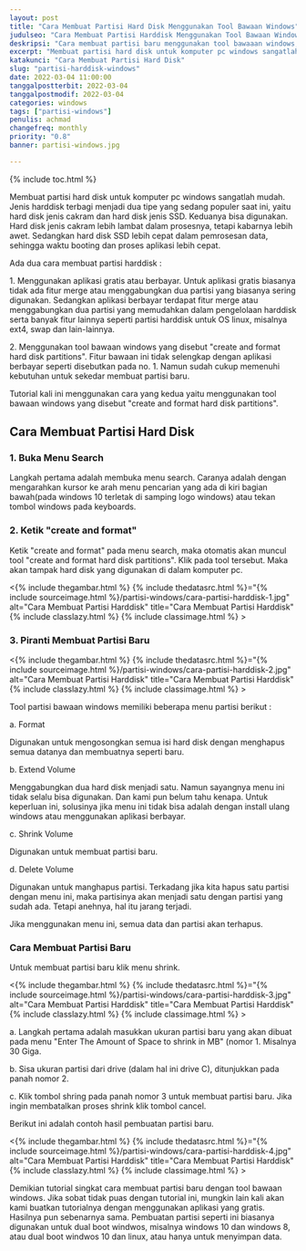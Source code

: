 ```yaml
---
layout: post
title: "Cara Membuat Partisi Hard Disk Menggunakan Tool Bawaan Windows"
judulseo: "Cara Membuat Partisi Harddisk Menggunakan Tool Bawaan Windows"
deskripsi: "Cara membuat partisi baru menggunakan tool bawaaan windows, cara paling mudah dan murah untuk membuat partisi baru dari drive C atau lainnya"
excerpt: "Membuat partisi hard disk untuk komputer pc windows sangatlah mudah. Jenis harddisk terbagi menjadi dua tipe yang sedang populer saat ini, yaitu hard disk jenis cakram dan hard disk jenis SSD. Keduanya bisa digunakan"
katakunci: "Cara Membuat Partisi Hard Disk"
slug: "partisi-harddisk-windows"
date: 2022-03-04 11:00:00
tanggalpostterbit: 2022-03-04 
tanggalpostmodif: 2022-03-04
categories: windows
tags: ["partisi-windows"]
penulis: achmad
changefreq: monthly
priority: "0.8"
banner: partisi-windows.jpg

---
```


{% include toc.html %}

<p>Membuat partisi hard disk untuk komputer pc windows sangatlah mudah. Jenis harddisk terbagi menjadi dua tipe yang sedang populer saat ini, yaitu hard disk jenis cakram dan hard disk jenis SSD. Keduanya bisa digunakan. Hard disk jenis cakram lebih lambat dalam prosesnya, tetapi kabarnya lebih awet. Sedangkan hard disk SSD lebih cepat dalam pemrosesan data, sehingga waktu booting dan proses aplikasi lebih cepat.</p>

<p>Ada dua cara membuat partisi harddisk :</p>

<p>1. Menggunakan aplikasi gratis atau berbayar. Untuk aplikasi gratis biasanya tidak ada fitur merge atau menggabungkan dua partisi yang biasanya sering digunakan. Sedangkan aplikasi berbayar terdapat fitur merge atau menggabungkan dua partisi yang memudahkan dalam pengelolaan harddisk serta banyak fitur lainnya seperti partisi harddisk untuk OS linux, misalnya ext4, swap dan lain-lainnya.</p>

<p>2. Menggunakan tool bawaan windows yang disebut "create and format hard disk partitions". Fitur bawaan ini tidak selengkap dengan aplikasi berbayar seperti disebutkan pada no. 1. Namun sudah cukup memenuhi kebutuhan untuk sekedar membuat partisi baru.</p>

<p>Tutorial kali ini menggunakan cara yang kedua yaitu menggunakan tool bawaan windows yang disebut "create and format hard disk partitions".</p>


## Cara Membuat Partisi Hard Disk

<h3 class="{% include classh3.html %}">1. Buka Menu Search</h3>

<p>Langkah pertama adalah membuka menu search. Caranya adalah dengan mengarahkan kursor ke arah menu pencarian yang ada di kiri bagian bawah(pada windows 10 terletak di samping logo windows) atau tekan tombol windows pada keyboards.</p>

<h3 class="{% include classh3.html %}">2. Ketik "create and format"</h3>

<p>Ketik "create and format" pada menu search, maka otomatis akan muncul tool "create and format hard disk partitions". Klik pada tool tersebut. Maka akan tampak hard disk yang digunakan di dalam komputer pc.</p>


<p><{% include thegambar.html %} {% include thedatasrc.html %}="{% include sourceimage.html %}/partisi-windows/cara-partisi-harddisk-1.jpg" alt="Cara Membuat Partisi Harddisk" title="Cara Membuat Partisi Harddisk"  {% include classlazy.html %} {% include classimage.html %} ></p>

<h3 class="{% include classh3.html %}">3. Piranti Membuat Partisi Baru</h3>

<p><{% include thegambar.html %} {% include thedatasrc.html %}="{% include sourceimage.html %}/partisi-windows/cara-partisi-harddisk-2.jpg" alt="Cara Membuat Partisi Harddisk" title="Cara Membuat Partisi Harddisk"  {% include classlazy.html %} {% include classimage.html %} ></p>

<p>Tool partisi bawaan windows memiliki beberapa menu partisi berikut :</p>

<p>a. Format</p>

<p>Digunakan untuk mengosongkan semua isi hard disk dengan menghapus semua datanya dan membuatnya seperti baru.</p>

<p>b. Extend Volume</p>

<p>Menggabungkan dua hard disk menjadi satu. Namun sayangnya menu ini tidak selalu bisa digunakan. Dan kami pun belum tahu kenapa. Untuk keperluan ini, solusinya jika menu ini tidak bisa adalah dengan install ulang windows atau menggunakan aplikasi berbayar.</p>

<p>c. Shrink Volume</p>

<p>Digunakan untuk membuat partisi baru.</p>

<p>d. Delete Volume</p>

<p>Digunakan untuk manghapus partisi. Terkadang jika kita hapus satu partisi dengan menu ini, maka partisinya akan menjadi satu dengan partisi yang sudah ada. Tetapi anehnya, hal itu jarang terjadi.</p>

<p>Jika menggunakan menu ini, semua data dan partisi akan terhapus.</p>

<h3 class="{% include classh3.html %}">Cara Membuat Partisi Baru</h3>

<p>Untuk membuat partisi baru klik menu shrink.</p>

<p><{% include thegambar.html %} {% include thedatasrc.html %}="{% include sourceimage.html %}/partisi-windows/cara-partisi-harddisk-3.jpg" alt="Cara Membuat Partisi Harddisk" title="Cara Membuat Partisi Harddisk"  {% include classlazy.html %} {% include classimage.html %} ></p>

<p>a. Langkah pertama adalah masukkan ukuran partisi baru yang akan dibuat pada menu "Enter The Amount of Space to shrink in MB" (nomor 1. Misalnya 30 Giga.</p>

<p>b. Sisa ukuran partisi dari drive (dalam hal ini drive C), ditunjukkan pada panah nomor 2.</p>

<p>c. Klik tombol shring pada panah nomor 3 untuk membuat partisi baru. Jika ingin membatalkan proses shrink klik tombol cancel.</p>

<p>Berikut ini adalah contoh hasil pembuatan partisi baru.</p>

<p><{% include thegambar.html %} {% include thedatasrc.html %}="{% include sourceimage.html %}/partisi-windows/cara-partisi-harddisk-4.jpg" alt="Cara Membuat Partisi Harddisk" title="Cara Membuat Partisi Harddisk"  {% include classlazy.html %} {% include classimage.html %} ></p>

<p>Demikian tutorial singkat cara membuat partisi baru dengan tool bawaan windows. Jika sobat tidak puas dengan tutorial ini, mungkin lain kali akan kami buatkan tutorialnya dengan menggunakan aplikasi yang gratis. Hasilnya pun sebenarnya sama. Pembuatan partisi seperti ini biasanya digunakan untuk dual boot windwos, misalnya windows 10 dan windows 8, atau dual boot windwos 10 dan linux, atau hanya untuk menyimpan data.</p>